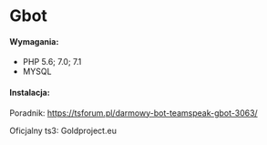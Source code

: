 # Gbot

#### Wymagania:

- PHP 5.6; 7.0; 7.1
- MYSQL


#### Instalacja:

Poradnik: https://tsforum.pl/darmowy-bot-teamspeak-gbot-3063/

Oficjalny ts3: Goldproject.eu
